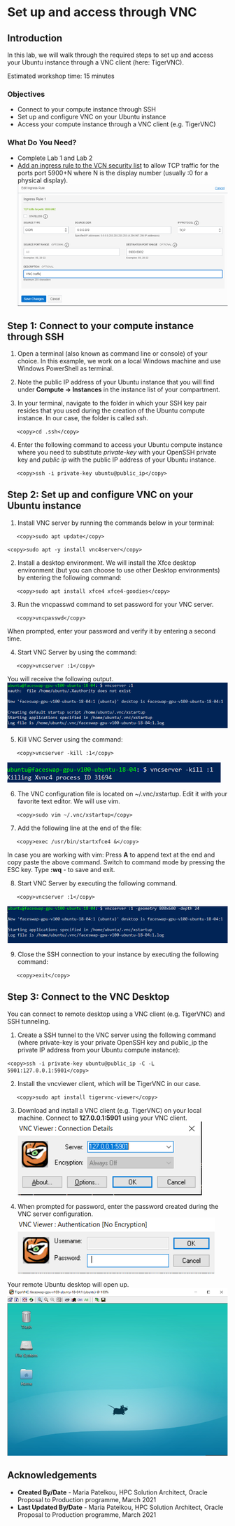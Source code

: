 # Set up and access through VNC

## Introduction

In this lab, we will walk through the required steps to set up and access your Ubuntu instance through a VNC client (here: TigerVNC).

Estimated workshop time: 15 minutes

### Objectives

- Connect to your compute instance through SSH
- Set up and configure VNC on your Ubuntu instance
- Access your compute instance through a VNC client (e.g. TigerVNC)

### What Do You Need?

- Complete Lab 1 and Lab 2
- [Add an ingress rule to the VCN security list](https://docs.oracle.com/en-us/iaas/Content/Network/Concepts/securitylists.htm#Using) to allow TCP traffic for the ports port 5900+N where N is the display number (usually :0 for a physical display).
  ![](images/vncseclist.PNG " ")

## **Step 1:** Connect to your compute instance through SSH

1. Open a terminal (also known as command line or console) of your choice. In this example, we work on a local Windows machine and use Windows PowerShell as terminal.

2. Note the public IP address of your Ubuntu instance that you will find under **Compute -> Instances** in the instance list of your compartment.

3. In your terminal, navigate to the folder in which your SSH key pair resides that you used during the creation of the Ubuntu compute instance. In our case, the folder is called _ssh_.

```
   <copy>cd .ssh</copy>
```

4. Enter the following command to access your Ubuntu compute instance where you need to substitute _private-key_ with your OpenSSH private key and _public ip_ with the public IP address of your Ubuntu instance.

```
   <copy>ssh -i private-key ubuntu@public_ip</copy>
```

## **Step 2:** Set up and configure VNC on your Ubuntu instance

1. Install VNC server by running the commands below in your terminal:

```
   <copy>sudo apt update</copy>
```

```
<copy>sudo apt -y install vnc4server</copy>
```

2. Install a desktop environment. We will install the Xfce desktop environment (but you can choose to use other Desktop environments) by entering the following command:

```
   <copy>sudo apt install xfce4 xfce4-goodies</copy>
```

3. Run the vncpasswd command to set password for your VNC server.

```
   <copy>vncpasswd</copy>
```

When prompted, enter your password and verify it by entering a second time.

4. Start VNC Server by using the command:

```
   <copy>vncserver :1</copy>
```

You will receive the following output.
![](images/vncserver.PNG " ")

5. Kill VNC Server using the command:

```
   <copy>vncserver -kill :1</copy>
```

![](images/vnc-kill.PNG " ")

6. The VNC configuration file is located on ~/.vnc/xstartup. Edit it with your favorite text editor. We will use vim.

```
   <copy>sudo vim ~/.vnc/xstartup</copy>
```

7. Add the following line at the end of the file:

```
   <copy>exec /usr/bin/startxfce4 &</copy>
```

In case you are working with vim:
Press **A** to append text at the end and copy paste the above command.
Switch to command mode by pressing the ESC key.
Type **:wq** - to save and exit.

8. Start VNC Server by executing the following command.

```
   <copy>vncserver :1</copy>
```

![](images/startvncserver.PNG " ")

9. Close the SSH connection to your instance by executing the following command:

```
   <copy>exit</copy>
```

## **Step 3:** Connect to the VNC Desktop

You can connect to remote desktop using a VNC client (e.g. TigerVNC) and SSH tunneling.

1.  Create a SSH tunnel to the VNC server using the following command (where private-key is your private OpenSSH key and public_ip the private IP address from your Ubuntu compute instance):

```
<copy>ssh -i private-key ubuntu@public_ip -C -L 5901:127.0.0.1:5901</copy>
```

2. Install the vncviewer client, which will be TigerVNC in our case.

```
   <copy>sudo apt install tigervnc-viewer</copy>
```

3. Download and install a VNC client (e.g. TigerVNC) on your local machine. Connect to **127.0.0.1:5901** using your VNC client.
   ![](images/tigervnc.PNG " ")

4. When prompted for password, enter the password created during the VNC server configuration.
   ![](images/tigervncpwd.PNG " ")

Your remote Ubuntu desktop will open up.
![](images/vncdesktop.PNG " ")

## **Acknowledgements**

- **Created By/Date** - Maria Patelkou, HPC Solution Architect, Oracle Proposal to Production programme, March 2021
- **Last Updated By/Date** - Maria Patelkou, HPC Solution Architect, Oracle Proposal to Production programme, March 2021
